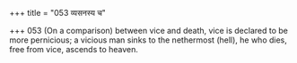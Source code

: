 +++
title = "053 व्यसनस्य च"

+++
053	(On a comparison) between vice and death, vice is declared to be more pernicious; a vicious man sinks to the nethermost (hell), he who dies, free from vice, ascends to heaven.